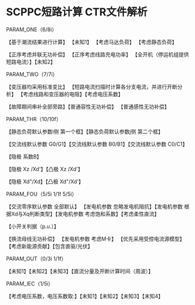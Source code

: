 # SCPPC短路计算 CTR文件解析

PARAM_ONE（6/8i） 

【基于潮流结果进行计算】 【未知1】 【考虑马达负荷】 【考虑静态负荷】 

【正序考虑并联无功补偿】 【正序考虑线路充电功率】 【全开机（停运机组提供短路电流）】【未知2】



PARAM_TWO（7/7i）

【变压器均采用标准变比】  【短路电流扫描时计算各分支电流，并进行开断分析】  【考虑线路和变压器的电阻】【考虑电压系数】

【故障期间串补全部旁路】【普通容性无功补偿】 【普通感性无功补偿】



PARAM_THR（10/10f）

【静态负荷默认参数i侧 第一个框】【静态负荷默认参数j侧 第二个框】

【交流线默认参数 G0/G1】【交流线默认参数 B0/B1】【交流线默认参数 C0/C1】

【隐极 系数B】

【隐极 Xz /Xd'】【凸极 Xz /Xd'】

【隐极 Xd"/Xd】【凸极 Xd"/Xd'】



PARAM_FOU（5/5i 1/1f 5/5i）

【交流零序默认参数 全部默认】 【发电机参数 忽略发电机阻抗】【发电机参数 根据Xd与Xq判断类型】【发电机参数 考虑饱和系数】【考虑柔性直流】

【小开关判据（p.u.）】

【换流母线无功补偿】 【发电机参数 考虑M卡】 【优先采用受控电流源模型】【考虑新能源贡献】【包含直驱/光伏】



PARAM_OUT（0/3i 1/1f）

【未知1】【未知2】【未知3】【直流分量及开断计算时间（周波）】



PARAM_IEC（1/5i）

【考虑电压系数，电压系数取:】【未知1】【未知2】【未知3】【未知4】